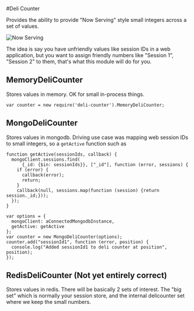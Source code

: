 #Deli Counter

Provides the ability to provide "Now Serving" style small integers across a set of values.

![Now Serving](http://arewefullyet.com/images/2013/06/now-serving.jpg)

The idea is say you have unfriendly values like session IDs in a web application, but you want to assign friendly numbers like "Session 1", "Session 2" to them, that's what this module will do for you.

## MemoryDeliCounter

Stores values in memory. OK for small in-process things.

    var counter = new require('deli-counter').MemoryDeliCounter;

## MongoDeliCounter

Stores values in mongodb. Driving use case was mapping web session IDs to small integers, so a `getActive` function such as


    function getActive(sessionIds, callback) {
      mongoClient.sessions.find(
          {_id: {$in: sessionIds}}, ["_id"], function (error, sessions) {
        if (error) {
          callback(error);
          return;
        }
        callback(null, sessions.map(function (session) {return session._id;}));
      });
    }

    var options = {
      mongoClient: aConnectedMongodbInstance,
      getActive: getActive
    };
    var counter = new MongoDeliCounter(options);
    counter.add("sessionId1", function (error, position) {
      console.log("Added sessionId1 to deli counter at position", position);
    });

## RedisDeliCounter (Not yet entirely correct)

Stores values in redis. There will be basically 2 sets of interest. The "big set" which is normally your session store, and the internal delicounter set where we keep the small numbers.